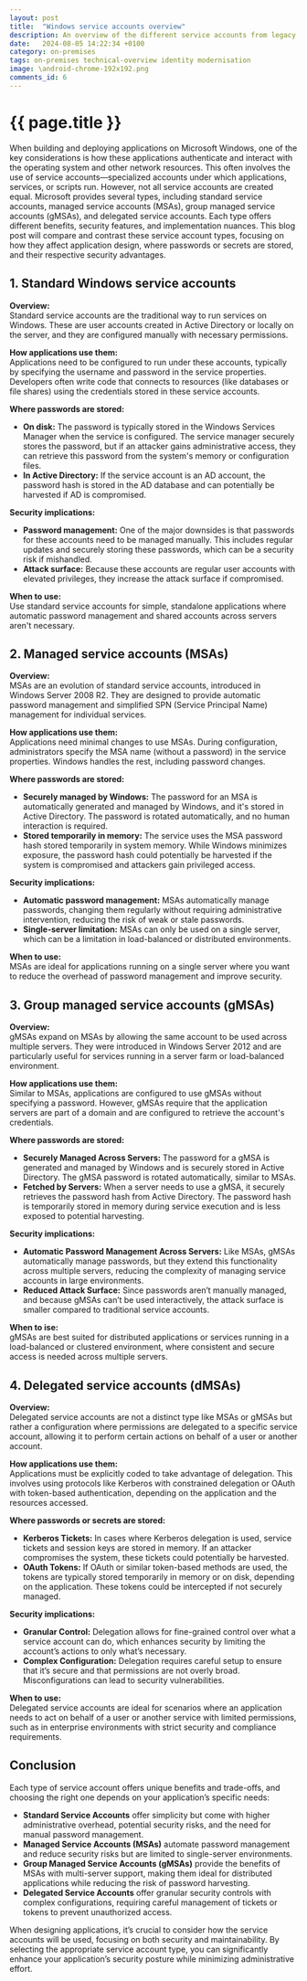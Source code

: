```yaml
---
layout: post
title:  "Windows service accounts overview"
description: An overview of the different service accounts from legacy to managed service accounts, group managed service accounts and now delegated managed service accounts
date:   2024-08-05 14:22:34 +0100
category: on-premises
tags: on-premises technical-overview identity modernisation
image: \android-chrome-192x192.png
comments_id: 6
---
```

<h1>{{ page.title }}</h1>

When building and deploying applications on Microsoft Windows, one of the key considerations is how these applications authenticate and interact with the operating system and other network resources. This often involves the use of service accounts—specialized accounts under which applications, services, or scripts run. However, not all service accounts are created equal. Microsoft provides several types, including standard service accounts, managed service accounts (MSAs), group managed service accounts (gMSAs), and delegated service accounts. Each type offers different benefits, security features, and implementation nuances. This blog post will compare and contrast these service account types, focusing on how they affect application design, where passwords or secrets are stored, and their respective security advantages.

## 1. Standard Windows service accounts

**Overview:**  
Standard service accounts are the traditional way to run services on Windows. These are user accounts created in Active Directory or locally on the server, and they are configured manually with necessary permissions.

**How applications use them:**  
Applications need to be configured to run under these accounts, typically by specifying the username and password in the service properties. Developers often write code that connects to resources (like databases or file shares) using the credentials stored in these service accounts.

**Where passwords are stored:**  
- **On disk:** The password is typically stored in the Windows Services Manager when the service is configured. The service manager securely stores the password, but if an attacker gains administrative access, they can retrieve this password from the system's memory or configuration files.
- **In Active Directory:** If the service account is an AD account, the password hash is stored in the AD database and can potentially be harvested if AD is compromised.

**Security implications:**
- **Password management:** One of the major downsides is that passwords for these accounts need to be managed manually. This includes regular updates and securely storing these passwords, which can be a security risk if mishandled.
- **Attack surface:** Because these accounts are regular user accounts with elevated privileges, they increase the attack surface if compromised.

**When to use:**  
Use standard service accounts for simple, standalone applications where automatic password management and shared accounts across servers aren't necessary.

## 2. Managed service accounts (MSAs)

**Overview:**  
MSAs are an evolution of standard service accounts, introduced in Windows Server 2008 R2. They are designed to provide automatic password management and simplified SPN (Service Principal Name) management for individual services.

**How applications use them:**  
Applications need minimal changes to use MSAs. During configuration, administrators specify the MSA name (without a password) in the service properties. Windows handles the rest, including password changes.

**Where passwords are stored:**  
- **Securely managed by Windows:** The password for an MSA is automatically generated and managed by Windows, and it's stored in Active Directory. The password is rotated automatically, and no human interaction is required.
- **Stored temporarily in memory:** The service uses the MSA password hash stored temporarily in system memory. While Windows minimizes exposure, the password hash could potentially be harvested if the system is compromised and attackers gain privileged access.

**Security implications:**
- **Automatic password management:** MSAs automatically manage passwords, changing them regularly without requiring administrative intervention, reducing the risk of weak or stale passwords.
- **Single-server limitation:** MSAs can only be used on a single server, which can be a limitation in load-balanced or distributed environments.

**When to use:**  
MSAs are ideal for applications running on a single server where you want to reduce the overhead of password management and improve security.

## 3. Group managed service accounts (gMSAs)

**Overview:**  
gMSAs expand on MSAs by allowing the same account to be used across multiple servers. They were introduced in Windows Server 2012 and are particularly useful for services running in a server farm or load-balanced environment.

**How applications use them:**  
Similar to MSAs, applications are configured to use gMSAs without specifying a password. However, gMSAs require that the application servers are part of a domain and are configured to retrieve the account's credentials.

**Where passwords are stored:**  
- **Securely Managed Across Servers:** The password for a gMSA is generated and managed by Windows and is securely stored in Active Directory. The gMSA password is rotated automatically, similar to MSAs.
- **Fetched by Servers:** When a server needs to use a gMSA, it securely retrieves the password hash from Active Directory. The password hash is temporarily stored in memory during service execution and is less exposed to potential harvesting.

**Security implications:**
- **Automatic Password Management Across Servers:** Like MSAs, gMSAs automatically manage passwords, but they extend this functionality across multiple servers, reducing the complexity of managing service accounts in large environments.
- **Reduced Attack Surface:** Since passwords aren’t manually managed, and because gMSAs can’t be used interactively, the attack surface is smaller compared to traditional service accounts.

**When to ise:**  
gMSAs are best suited for distributed applications or services running in a load-balanced or clustered environment, where consistent and secure access is needed across multiple servers.

## 4. Delegated service accounts (dMSAs)

**Overview:**  
Delegated service accounts are not a distinct type like MSAs or gMSAs but rather a configuration where permissions are delegated to a specific service account, allowing it to perform certain actions on behalf of a user or another account.

**How applications use them:**  
Applications must be explicitly coded to take advantage of delegation. This involves using protocols like Kerberos with constrained delegation or OAuth with token-based authentication, depending on the application and the resources accessed.

**Where passwords or secrets are stored:**  
- **Kerberos Tickets:** In cases where Kerberos delegation is used, service tickets and session keys are stored in memory. If an attacker compromises the system, these tickets could potentially be harvested.
- **OAuth Tokens:** If OAuth or similar token-based methods are used, the tokens are typically stored temporarily in memory or on disk, depending on the application. These tokens could be intercepted if not securely managed.

**Security implications:**
- **Granular Control:** Delegation allows for fine-grained control over what a service account can do, which enhances security by limiting the account’s actions to only what’s necessary.
- **Complex Configuration:** Delegation requires careful setup to ensure that it’s secure and that permissions are not overly broad. Misconfigurations can lead to security vulnerabilities.

**When to use:**  
Delegated service accounts are ideal for scenarios where an application needs to act on behalf of a user or another service with limited permissions, such as in enterprise environments with strict security and compliance requirements.

## Conclusion

Each type of service account offers unique benefits and trade-offs, and choosing the right one depends on your application’s specific needs:

- **Standard Service Accounts** offer simplicity but come with higher administrative overhead, potential security risks, and the need for manual password management.
- **Managed Service Accounts (MSAs)** automate password management and reduce security risks but are limited to single-server environments.
- **Group Managed Service Accounts (gMSAs)** provide the benefits of MSAs with multi-server support, making them ideal for distributed applications while reducing the risk of password harvesting.
- **Delegated Service Accounts** offer granular security controls with complex configurations, requiring careful management of tickets or tokens to prevent unauthorized access.

When designing applications, it’s crucial to consider how the service accounts will be used, focusing on both security and maintainability. By selecting the appropriate service account type, you can significantly enhance your application’s security posture while minimizing administrative effort.
